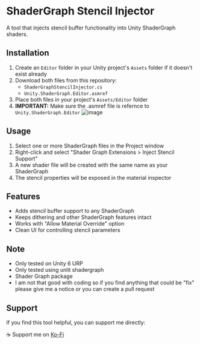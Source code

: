 # ShaderGraph Stencil Injector

A tool that injects stencil buffer functionality into Unity ShaderGraph shaders.

## Installation

1. Create an `Editor` folder in your Unity project's `Assets` folder if it doesn't exist already
2. Download both files from this repository:
   - `ShaderGraphStencilInjector.cs`
   - `Unity.ShaderGraph.Editor.asmref`
3. Place both files in your project's `Assets/Editor` folder
4. **IMPORTANT:** Make sure the .asmref file is refernce to `Unity.ShaderGraph.Editor`
![image](https://github.com/user-attachments/assets/25d56473-d320-46f6-b521-53965c65fa18)

## Usage

1. Select one or more ShaderGraph files in the Project window
2. Right-click and select "Shader Graph Extensions > Inject Stencil Support"
3. A new shader file will be created with the same name as your ShaderGraph
4. The stencil properties will be exposed in the material inspector

## Features

- Adds stencil buffer support to any ShaderGraph
- Keeps dithering and other ShaderGraph features intact
- Works with "Allow Material Override" option
- Clean UI for controlling stencil parameters

## Note

- Only tested on Unity 6 URP
- Only tested using unlit shadergraph
- Shader Graph package
- I am not that good with coding so if you find anything that could be "fix" please give me a notice or you can create a pull request

## Support
If you find this tool helpful, you can support me directly:

☕ Support me on [Ko-Fi](https://ko-fi.com/dimasrizkyh)

